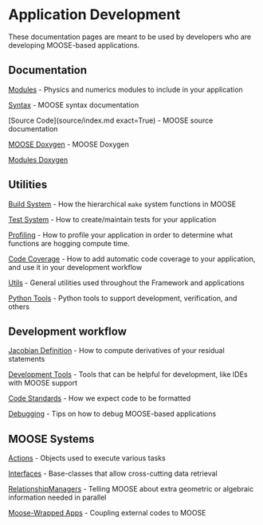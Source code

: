# Application Development

These documentation pages are meant to be used by developers who are developing MOOSE-based applications.

## Documentation

[Modules](https://mooseframework.inl.gov/modules/index.html) - Physics and numerics modules to include in your application

[Syntax](syntax/index.md) - MOOSE syntax documentation

[Source Code](source/index.md exact=True) - MOOSE source documentation

[MOOSE Doxygen](https://mooseframework.org/docs/doxygen/moose/classes.html) - MOOSE Doxygen

[Modules Doxygen](https://mooseframework.inl.gov/docs/doxygen/modules/classes.html)

## Utilities

[Build System](/build_system.md) - How the hierarchical `make` system functions in MOOSE

[Test System](/test_system.md) - How to create/maintain tests for your application

[Profiling](/profiling.md) - How to profile your application in order to determine what functions are hogging compute time.

[Code Coverage](/coverage.md) - How to add automatic code coverage to your application, and use it in your development workflow

[Utils](utils/index.md) - General utilities used throughout the Framework and applications

[Python Tools](https://mooseframework.inl.gov/python/index.html) - Python tools to support development, verification, and others

## Development workflow

[Jacobian Definition](/jacobian_definition.md) - How to compute derivatives of your residual statements

[Development Tools](help/development/index.md) - Tools that can be helpful for development, like IDEs with MOOSE support

[Code Standards](sqa/framework_scs.md) - How we expect code to be formatted

[Debugging](application_development/debugging.md) - Tips on how to debug MOOSE-based applications

## MOOSE Systems

[Actions](source/actions/Action.md) - Objects used to execute various tasks

[Interfaces](framework_development/interfaces/index.md) - Base-classes that allow cross-cutting data retrieval

[RelationshipManagers](/relationship_managers.md) - Telling MOOSE about extra geometric or algebraic information needed in parallel

[Moose-Wrapped Apps](/moose_wrapped_apps.md) - Coupling external codes to MOOSE
